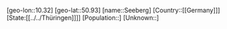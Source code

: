 ﻿---
location: [50.93,10.32]
type: City
tags:
- geo/City


SpocWebEntityId: 34164
isDeleted: false
confidential: public

---
[geo-lon::10.32]
[geo-lat::50.93]
[name::Seeberg]
[Country::[[Germany]]]
[State:[[../../Thüringen]]]]
[Population::]
[Unknown::]

